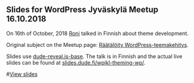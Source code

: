## Slides for WordPress Jyväskylä Meetup 16.10.2018

On 16th of October, 2018 [Roni](https://profiles.wordpress.org/rolle) talked in Finnish about theme development.

Original subject on the Meetup page: [Räätälöity WordPress-teemakehitys](https://www.meetup.com/Jyvaskyla-WordPress-Meetup/events/xgzznpyxnbvb/).

Slides use [dude-reveal.js-base](https://github.com/digitoimistodude/dude-reveal.js-base). The talk is in Finnish and the actual live slides can be found at [slides.dude.fi/wpjkl-theming-wp/](https://slides.dude.fi/wpjkl-theming-wp/).

#[View slides](https://slides.dude.fi/wpjkl-theming-wp/)